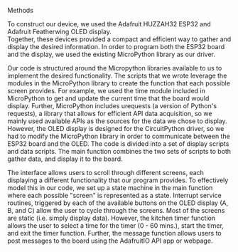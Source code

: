 Methods

To construct our device, we used the Adafruit HUZZAH32 ESP32 and Adafruit Featherwing OLED display.  
Together, these devices provided a compact and efficient way to gather and display the desired information.  In order to program both the ESP32 board and the display, we used the existing MicroPython library as our driver.

Our code is structured around the Micropython libraries available to us to implement the desired
functionality.  The scripts that we wrote leverage the modules in the MicroPython library to create the function that each possible screen provides.  For example, we used the time module included in MicroPython to get and update the current time that the board would display.  Further, MicroPython includes urequests (a version of Python's requests), a library that allows for efficient API data acquisition, so we mainly used available APIs as the sources for the data we chose to display.  However, the OLED display is designed for the CircuitPython driver, so we had to modify the MicroPython library in order to communicate between the ESP32 board and the OLED.  The code is divided into a set of display scripts and data scripts.  The main function combines the two sets of scripts to both gather data, and display it to the board.

The interface allows users to scroll through different screens, each displaying a different 
functionality that our program provides.  To effectively model this in our code, we set up a state machine in the main function where each possible "screen" is represented as a state.  Interrupt service routines, triggered by each of the available buttons on the OLED display (A, B, and C) allow the user to cycle through the screens.  Most of the screens are static (i.e. simply display data).  However, the kitchen timer function allows the user to select a time for the timer (0 - 60 mins.), start the timer, and exit the timer function.  Further, the message function allows users to post messages to the board using the AdafruitIO API app or webpage.  
